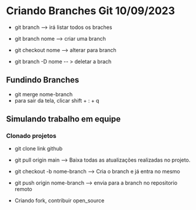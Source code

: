 # Criando Branches Git	10/09/2023

* git branch --> irá listar todos os braches

* git branch nome --> criar uma branch

* git checkout nome --> alterar para branch

* git branch -D nome -- > deletar a brach

## Fundindo Branches
- git merge nome-branch
- para sair da tela, clicar shift + : + q



## Simulando trabalho em equipe

### Clonado projetos
- git clone link github
- git pull origin main --> Baixa todas as atualizações realizadas no projeto.


- git checkout -b nome-branch --> Cria o branch e já entra no mesmo


- git push origin nome-branch --> envia para a branch no repositorio remoto

- Criando fork, contribuir open_source


